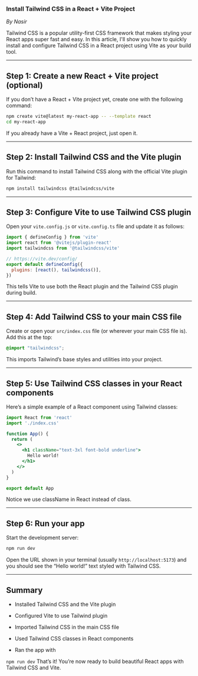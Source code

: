 
### Install Tailwind CSS in a React + Vite Project

_By Nasir_

Tailwind CSS is a popular utility-first CSS framework that makes styling your React apps super fast and easy. In this article, I'll show you how to quickly install and configure Tailwind CSS in a React project using Vite as your build tool.

----------

## Step 1: Create a new React + Vite project (optional)

If you don’t have a React + Vite project yet, create one with the following command:

```bash
npm create vite@latest my-react-app -- --template react
cd my-react-app

```

If you already have a Vite + React project, just open it.

----------

## Step 2: Install Tailwind CSS and the Vite plugin

Run this command to install Tailwind CSS along with the official Vite plugin for Tailwind:

```bash
npm install tailwindcss @tailwindcss/vite

```

----------

## Step 3: Configure Vite to use Tailwind CSS plugin

Open your `vite.config.js` or `vite.config.ts` file and update it as follows:

```js
import { defineConfig } from 'vite'
import react from '@vitejs/plugin-react'
import tailwindcss from '@tailwindcss/vite'

// https://vite.dev/config/
export default defineConfig({
  plugins: [react(), tailwindcss()],
})

```

This tells Vite to use both the React plugin and the Tailwind CSS plugin during build.

----------

## Step 4: Add Tailwind CSS to your main CSS file

Create or open your `src/index.css` file (or wherever your main CSS file is). Add this at the top:

```css
@import "tailwindcss";

```

This imports Tailwind’s base styles and utilities into your project.

----------

## Step 5: Use Tailwind CSS classes in your React components

Here’s a simple example of a React component using Tailwind classes:

```jsx
import React from 'react'
import './index.css'

function App() {
  return (
    <>
      <h1 className="text-3xl font-bold underline">
        Hello world!
      </h1>
    </>
  )
}

export default App

```

Notice we use className in React instead of class.

----------

## Step 6: Run your app

Start the development server:

```bash
npm run dev

```

Open the URL shown in your terminal (usually `http://localhost:5173`) and you should see the “Hello world!” text styled with Tailwind CSS.

----------

## Summary

-   Installed Tailwind CSS and the Vite plugin
    
-   Configured Vite to use Tailwind plugin
    
-   Imported Tailwind CSS in the main CSS file
    
-   Used Tailwind CSS classes in React components
    
-   Ran the app with 
    
`npm run dev`
That’s it! You’re now ready to build beautiful React apps with Tailwind CSS and Vite.

